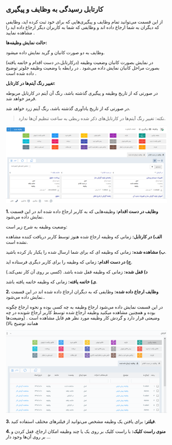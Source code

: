 ##  کارتابل رسیدگی به وظایف و پیگیری 
 
 

از این قسمت می‌توانید تمام وظایف و پیگیری‌هایی که برای خود ثبت کرده اید، وظایفی که دیگران به شما ارجاع داده اند و وظایفی که شما به کاربران دیگر ارجاع داده اید را مشاهده نمایید .

**حالت نمایش وظیفه‌ها:**

وظایف به دو صورت کانبان و گرید نمایش داده میشود.

در نمایش بصورت کانبان وضعیت وظیفه (درکارتابل،در دست اقدام و خاتمه یافته)  بصورت مراحل کانبان نمایش داده می‌شود .  در رابطه با وضعیت وظیفه جلوتر توضیح داده شده است .


**تغییر رنگ آیتم‌ها در کارتابل:**

در صورتی که از تاریخ وظیفه و پیگیری گذشته باشد، رنگ آن آیتم در کارتابل مربوطه قرمز خواهد شد.

در صورتی که از تاریخ یادآوری گذشته باشد، رنگ آیتم زرد خواهد شد.


> نکته: تغییر رنگ آیتم‌ها در کارتابل‌های ذکر شده ربطی به ساعت تنظیم آن‌ها ندارد.



![](1.png)

**1. وظایف در دست اقدام:** وظیفه‌هایی که به کاربر ارجاع داده شده اند در این قسمت نمایش داده می‌شود.

وضعیت وظیفه به شرح زیر است:

**الف) در کارتابل:** زمانی که وظیفه ارجاع شده هنوز توسط کاربر دریافت کننده مشاهده نشده است. 

**ب) مشاهده شده:** زمانی که وظیفه ای که برای شما ارسال شده را یکبار باز کرده باشید.

**ج) در دست اقدام:** زمانی که وظیفه را برای کاربر دیگری فرستاده اید.

**د) قفل شده:** زمانی که وظیفه قفل شده باشد. (کسی بر روی آن کار نمی‌کند.)

**ی) خاتمه یافته:** زمانی که وظیفه خاتمه یافته باشد.

**2. وظایف ارجاع داده شده:** وظایفی که به دیگران ارجاع داده شده اند در این قسمت نمایش داده می‌شود..  

در این قسمت نمایش داده می‌شود ارجاع وظیفه به چه کسی بوده و نحوه ارجاع چگونه بوده  و همچنین مشاهده میکنید وظیفه ارجاع شده توسط کاربر ارجاع شونده در چه وضیعتی قرار دارد و گردش کار وظیفه مورد نظر هم قابل مشاهده است . (وضیعت‌ها همانند توضیح بالا)

![](2.png)

**3. فیلتر:** برای یافتن یک وظیفه مشخص می‌توانید از فیلترهای مختلف استفاده کنید.

**4. منوی راست کلیک:** با راست کلیک بر روی یک یا چند وظیفه امکان ارجاع، قفل کردن و ... بر روی آن‌ها وجود دار

